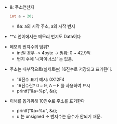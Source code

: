 * &: 주소연산자
  ```c
  int a = 20;
  ```
  - &a: a의 시작 주소, a의 시작 번지

* **c 언어에서는 메모리 번지도 Data이다
 - 메모리 번지수의 범위?
   + int일 경우 -> 4byte -> 범위: 0 ~ 42.9억
   + 번지 수에 '-(마이너스)' 는 없음.

* 주소는 내부적으로(실제로는) 16진수로 저장되고 표기된다.
  - 16진수 표기 예시: 0X12F4 
  - 16진수란? 0 ~ 9, A ~ F 를 사용하여 표시
  -  printf("&a=%p", &a);

* 이해를 돕기위해 10진수로 주소를 표기한다
  - printf("&a=%u", &a);
  - u 는 unsigned -> 번지수는 음수가 안되기 때문.
